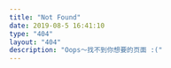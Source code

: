 ```yaml
---
title: "Not Found"
date: 2019-08-5 16:41:10
type: "404"
layout: "404"
description: "Oops～找不到你想要的页面 :("
---
```


